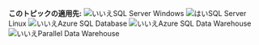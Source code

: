 <Token>**このトピックの適用先:** ![いいえ](/sql/includes/media/no.png)SQL Server Windows ![はい](/sql/includes/media/yes.png)SQL Server Linux ![いいえ](/sql/includes/media/no.png)Azure SQL Database ![いいえ](/sql/includes/media/no.png)Azure SQL Data Warehouse ![いいえ](/sql/includes/media/no.png)Parallel Data Warehouse </Token>

